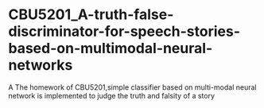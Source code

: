 # CBU5201_A-truth-false-discriminator-for-speech-stories-based-on-multimodal-neural-networks
A The homework of CBU5201,simple classifier based on multi-modal neural network is implemented to judge the truth and falsity of a story
